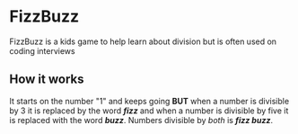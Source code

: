 # FizzBuzz

FizzBuzz is a kids game to help learn about division but is often used on coding interviews

## How it works

It starts on the number "1" and keeps going **BUT** when a number is divisible by 3 it is replaced by the word ***fizz*** and when a number is divisible by five it is replaced with the word ***buzz***. Numbers divisible by *both* is ***fizz buzz***.
